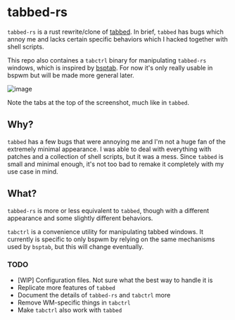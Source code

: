 
# tabbed-rs

`tabbed-rs` is a rust rewrite/clone of [tabbed](https://tools.suckless.org/tabbed/). In brief, `tabbed` has bugs which annoy me and lacks certain specific behaviors which I hacked together with shell scripts.

This repo also containes a `tabctrl` binary for manipulating `tabbed-rs` windows, which is inspired by [bsptab](https://github.com/albertored11/bsptab). For now it's only really usable in bspwm but will be made more general later.

![image](https://github.com/yrkv/tabbed-rs/assets/11140316/aa2d6e29-f345-4a6f-a945-42b1ac893295)

Note the tabs at the top of the screenshot, much like in `tabbed`.

## Why?

`tabbed` has a few bugs that were annoying me and I'm not a huge fan of the extremely minimal appearance. I was able to deal with everything with patches and a collection of shell scripts, but it was a mess. Since `tabbed` is small and minimal enough, it's not too bad to remake it completely with my use case in mind.

## What?

`tabbed-rs` is more or less equivalent to `tabbed`, though with a different appearance and some slightly different behaviors. 

`tabctrl` is a convenience utility for manipulating tabbed windows. It currently is specific to only bspwm by relying on the same mechanisms used by `bsptab`, but this will change eventually.

### TODO

- [WIP] Configuration files. Not sure what the best way to handle it is
- Replicate more features of `tabbed`
- Document the details of `tabbed-rs` and `tabctrl` more
- Remove WM-specific things in `tabctrl`
- Make `tabctrl` also work with `tabbed`
